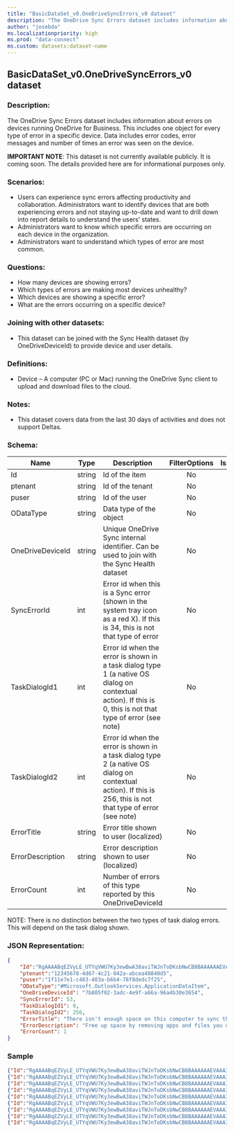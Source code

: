 ```yaml
---
title: "BasicDataSet_v0.OneDriveSyncErrors_v0 dataset"
description: "The OneDrive Sync Errors dataset includes information about errors on devices running OneDrive for Business"
author: "josebda"
ms.localizationpriority: high
ms.prod: "data-connect"
ms.custom: datasets:dataset-name
---
```


## BasicDataSet_v0.OneDriveSyncErrors_v0 dataset

### Description: 

The OneDrive Sync Errors dataset includes information about errors on devices running OneDrive for Business. This includes one object for every type of error in a specific device. Data includes error codes, error messages and number of times an error was seen on the device. 

**IMPORTANT NOTE**: This dataset is not currently available publicly. It is coming soon.  The details provided here are for informational purposes only.

### Scenarios:

- Users can experience sync errors affecting productivity and collaboration. Administrators want to identify devices that are both experiencing errors and not staying up-to-date and want to drill down into report details to understand the users’ states.
- Administrators want to know which specific errors are occurring on each device in the organization.
- Administrators want to understand which types of error are most common.  

### Questions:

- How many devices are showing errors?
- Which types of errors are making most devices unhealthy?
- Which devices are showing a specific error?
- What are the errors occurring on a specific device?

### Joining with other datasets:

- This dataset can be joined with the Sync Health dataset (by OneDriveDeviceId) to provide device and user details.

### Definitions:

- Device – A computer (PC or Mac) running the OneDrive Sync client to upload and download files to the cloud.

### Notes:

- This dataset covers data from the last 30 days  of activities and does not support Deltas.

### Schema:

| **Name** | **Type** | **Description** | **FilterOptions** | **IsDateFilter** |
|-|-|-|:-:|:-:|
| Id | string | Id of the item | No | False |
| ptenant | string | Id of the tenant | No | False |
| puser | string | Id of the user | No | False |
| ODataType | string | Data type of the object | No | False |
| OneDriveDeviceId | string | Unique OneDrive Sync internal identifier. Can be used to join with the Sync Health dataset | No | False |
| SyncErrorId | int | Error id when this is a Sync error (shown in the system tray icon as a red X). If this is 34, this is not that type of error | No | False |
| TaskDialogId1 | int | Error id when the error is shown in a task dialog type 1 (a native OS dialog on contextual action). If this is 0, this is not that type of error (see note) | No | False |
| TaskDialogId2 | int | Error id when the error is shown in a task dialog type 2 (a native OS dialog on contextual action). If this is 256, this is not that type of error (see note) | No | False |
| ErrorTitle | string | Error title shown to user (localized) | No | False |
| ErrorDescription | string | Error description shown to user (localized) | No | False |
| ErrorCount | int | Number of errors of this type reported by this OneDriveDeviceId | No | False |

NOTE: There is no distinction between the two types of task dialog errors. This will depend on the task dialog shown. 

### JSON Representation:

```json
{
    "Id":"RgAAAABqEZVyLE_UTYqVWU7Ky3ewBwA38aviTWJnToDKsbNwCB8BAAAAAAEVAAA38aviTWJnToDKsbNwCB8BAABlpB0LAAAA0",
    "ptenant":"12345678-4d67-4c21-842a-abcea48840d5",
    "puser":"1f11e7e1-c483-403a-b6b4-78f8dedc7f25",
    "ODataType":"#Microsoft.OutlookServices.ApplicationDataItem",
    "OneDriveDeviceId": "7b805f02-3adc-4e9f-a66a-96a4b30e3654",
    "SyncErrorId": 53,
    "TaskDialogId1": 0,
    "TaskDialogId2": 256,
    "ErrorTitle": "There isn't enough space on this computer to sync this file.",
    "ErrorDescription": "Free up space by removing apps and files you don't need anymore. We'll automatically sync this file when there's enough space.",
    "ErrorCount": 1
}
```

### Sample

```json
{"Id":"RgAAAABqEZVyLE_UTYqVWU7Ky3ewBwA38aviTWJnToDKsbNwCB8BAAAAAAEVAAA38aviTWJnToDKsbNwCB8BAABlpB0LAAAA1","ptenant":"12345678-4d67-4c21-842a-abcea48840d5","puser":"1f11e7e1-c483-403a-b6b4-78f8dedc7f25","ODataType":"#Microsoft.OutlookServices.ApplicationDataItem","OneDriveDeviceId":"ee2f3908-efad-407c-b1e1-ee19f0d03870","SyncErrorId":34,"TaskDialogId1":30,"TaskDialogId2":256,"ErrorTitle":"We can't sync this item because the path is too long","ErrorDescription":"Shorten the path and try again.","ErrorCount":1}
{"Id":"RgAAAABqEZVyLE_UTYqVWU7Ky3ewBwA38aviTWJnToDKsbNwCB8BAAAAAAEVAAA38aviTWJnToDKsbNwCB8BAABlpB0KAAAA2","ptenant":"12345678-4d67-4c21-842a-abcea48840d5","puser":"1f11e7e1-c483-403a-b6b4-78f8dedc7f25","ODataType":"#Microsoft.OutlookServices.ApplicationDataItem","OneDriveDeviceId":"7b805f02-3adc-4e9f-a66a-96a4b30e3654","SyncErrorId":53,"taskDialogId1":0,"taskDialogId2":256,"ErrorTitle":"There isn't enough space on this computer to sync this file.","ErrorDescription":"Free up space by removing apps and files you don't need anymore. We'll automatically sync this file when there's enough space.","ErrorCount":1}
{"Id":"RgAAAABqEZVyLE_UTYqVWU7Ky3ewBwA38aviTWJnToDKsbNwCB8BAAAAAAEVAAA38aviTWJnToDKsbNwCB8BAABlpB0JAAAA3","ptenant":"12345678-4d67-4c21-842a-abcea48840d5","puser":"1f11e7e1-c483-403a-b6b4-78f8dedc7f25","ODataType":"#Microsoft.OutlookServices.ApplicationDataItem","OneDriveDeviceId":"7b7add73-9075-460f-b7a3-210bafaa8d3b","SyncErrorId":62,"TaskDialogId1":0,"TaskDialogId2":256,"ErrorTitle":"You already have a file or folder with this name in the same location.","ErrorDescription":"Rename the item on this PC or online to keep both versions. If the items are the same, you can delete the version on this PC to download the online version.","ErrorCount":1}
{"Id":"RgAAAABqEZVyLE_UTYqVWU7Ky3ewBwA38aviTWJnToDKsbNwCB8BAAAAAAEVAAA38aviTWJnToDKsbNwCB8BAABlpB0IAAAA4","ptenant":"12345678-4d67-4c21-842a-abcea48840d5","puser":"1f11e7e1-c483-403a-b6b4-78f8dedc7f25","ODataType":"#Microsoft.OutlookServices.ApplicationDataItem","OneDriveDeviceId":"43233cce-252c-4ed2-9786-b6d6812dd48b","SyncErrorId":72,"TaskDialogId1":0,"TaskDialogId2":256,"ErrorTitle":"We couldn't merge the changes in an Office file","ErrorDescription":"Open the OneDrive activity center and click the error to resolve the issue.","ErrorCount":4}
{"Id":"RgAAAABqEZVyLE_UTYqVWU7Ky3ewBwA38aviTWJnToDKsbNwCB8BAAAAAAEVAAA38aviTWJnToDKsbNwCB8BAABlpB0HAAAA5","ptenant":"12345678-4d67-4c21-842a-abcea48840d5","puser":"1f11e7e1-c483-403a-b6b4-78f8dedc7f25","ODataType":"#Microsoft.OutlookServices.ApplicationDataItem","OneDriveDeviceId":"43233cce-252c-4ed2-9786-b6d6812dd48b","SyncErrorId":85,"TaskDialogId1":0,"TaskDialogId2":256,"ErrorTitle":"We detected a virus in this file and stopped syncing it.","ErrorDescription":"If you have a copy on your computer, move it out of your OneDrive folder and use antivirus software to scan your computer. Delete the infected file from your online storage, and upload the copy you scanned.","ErrorCount":1}
{"Id":"RgAAAABqEZVyLE_UTYqVWU7Ky3ewBwA38aviTWJnToDKsbNwCB8BAAAAAAEVAAA38aviTWJnToDKsbNwCB8BAABlpB0HAAAA6","ptenant":"12345678-4d67-4c21-842a-abcea48840d5","puser":"1f11e7e1-c483-403a-b6b4-78f8dedc7f25","ODataType":"#Microsoft.OutlookServices.ApplicationDataItem","OneDriveDeviceId":"2302602d-1020-4d41-9e61-58a188f7e24f","SyncErrorId":112,"TaskDialogId1":0,"TaskDialogId2":256,"ErrorTitle":"You don't have permission to sync this library.","ErrorDescription":"View this library online to request access, or click or tap to stop syncing this library.","ErrorCount":1}
{"Id":"RgAAAABqEZVyLE_UTYqVWU7Ky3ewBwA38aviTWJnToDKsbNwCB8BAAAAAAEVAAA38aviTWJnToDKsbNwCB8BAABlpB0LAAAA7","ptenant":"12345678-4d67-4c21-842a-abcea48840d5","puser":"1f11e7e1-c483-403a-b6b4-78f8dedc7f25","ODataType":"#Microsoft.OutlookServices.ApplicationDataItem","OneDriveDeviceId":"4725b0f1-b70c-4f2e-bdc6-9f653d4abe10","SyncErrorId":121,"taskDialogId1":0,"taskDialogId2":256,"ErrorTitle":"This item name or type isn't allowed.","ErrorDescription":"Please rename the item or remove it from your OneDrive.","ErrorCount":1}
{"Id":"RgAAAABqEZVyLE_UTYqVWU7Ky3ewBwA38aviTWJnToDKsbNwCB8BAAAAAAEVAAA38aviTWJnToDKsbNwCB8BAABlpB0LAAAA8","ptenant":"12345678-4d67-4c21-842a-abcea48840d5","puser":"1f11e7e1-c483-403a-b6b4-78f8dedc7f25","ODataType":"#Microsoft.OutlookServices.ApplicationDataItem","OneDriveDeviceId":"2e7bf84c-8902-402f-bb65-8bfe02b2797c","SyncErrorId":129,"TaskDialogId1":0,"TaskDialogId2":256,"ErrorTitle":"Unable to sync shortcut","ErrorDescription":"We can't sync your shortcut to \"*****\". However, you can access the folder under \"*****\".","ErrorCount":5}
{"Id":"RgAAAABqEZVyLE_UTYqVWU7Ky3ewBwA38aviTWJnToDKsbNwCB8BAAAAAAEVAAA38aviTWJnToDKsbNwCB8BAABlpB0LAAAA9","ptenant":"12345678-4d67-4c21-842a-abcea48840d5","puser":"1f11e7e1-c483-403a-b6b4-78f8dedc7f25","ODataType":"#Microsoft.OutlookServices.ApplicationDataItem","OneDriveDeviceId":"ee2f3908-efad-407c-b1e1-ee19f0d03870","SyncErrorId":135,"TaskDialogId1":0,"TaskDialogId2":256,"ErrorTitle":"An item can't be moved","ErrorDescription":"\"*****\" is currently in use and can't be moved. Please try again later.","ErrorCount":1}
```
